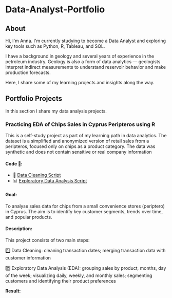 # Data-Analyst-Portfolio
## About

Hi, I'm Anna. I'm currently studying to become a Data Analyst and exploring key tools such as Python, R, Tableau, and SQL.

I have a background in geology and several years of experience in the petroleum industry. Geology is also a form of data analytics — geologists interpret indirect measurements to understand reservoir behavior and make production forecasts.

Here, I share some of my learning projects and insights along the way.

## Portfolio Projects
In this section I share my data analysis projects.

### Practicing EDA of Chips Sales in Cyprus Peripteros using R
This is a self-study project as part of my learning path in data analytics. The dataset is a simplified and anonymized version of retail sales from a peripteros, focused only on chips as a product category. The data was synthetic and does not contain sensitive or real company information
#### **Code 🔗:** 
- 🧹 [Data Cleaning Script](1_Clean_Data.R)
- 📊 [Exploratory Data Analysis Script](2_EDA.R)

#### **Goal:** 
To analyse sales data for chips from a small convenience stores (periptero) in Cyprus. The aim is to identify key customer segments, trends over time, and popular products.
#### **Description:** 
This project consists of two main steps:

1️⃣ Data Cleaning: cleaning transaction dates; merging transaction data with customer information

2️⃣ Exploratory Data Analysis (EDA): grouping sales by product, months, day of the week; visualizing daily, weekly, and monthly sales; segmenting customers and identifying their product preferences

**Result:**
